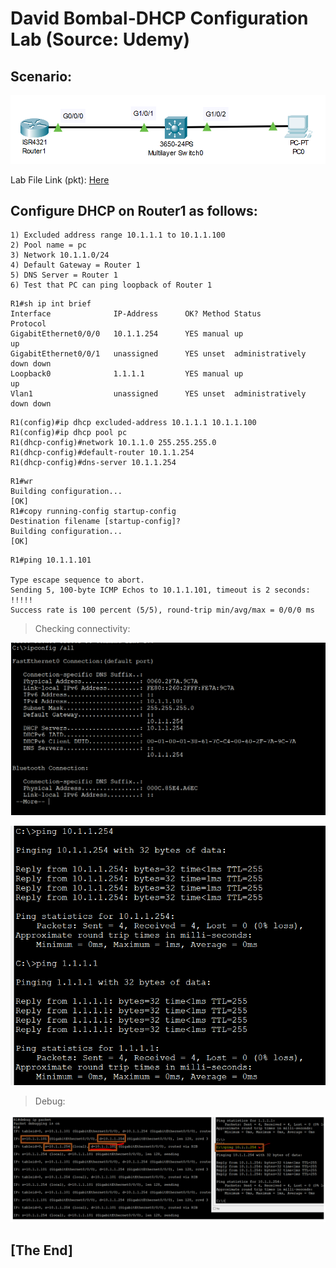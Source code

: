 # David Bombal-DHCP Configuration Lab (Source: Udemy)
## Scenario: 
![](../images/bomdhcpsce.PNG)

Lab File Link (pkt): [Here](https://mega.nz/file/ql5TDDaY#MzwuMSCwFE-IT8HnN7vYID0xuC_ffzqnGZcPgcyWpwU)  
## **Configure DHCP on Router1 as follows:**
```
1) Excluded address range 10.1.1.1 to 10.1.1.100
2) Pool name = pc
3) Network 10.1.1.0/24
4) Default Gateway = Router 1
5) DNS Server = Router 1
6) Test that PC can ping loopback of Router 1
```
```
R1#sh ip int brief
Interface              IP-Address      OK? Method Status                Protocol 
GigabitEthernet0/0/0   10.1.1.254      YES manual up                    up 
GigabitEthernet0/0/1   unassigned      YES unset  administratively down down 
Loopback0              1.1.1.1         YES manual up                    up 
Vlan1                  unassigned      YES unset  administratively down down
```
```
R1(config)#ip dhcp excluded-address 10.1.1.1 10.1.1.100
R1(config)#ip dhcp pool pc
R1(dhcp-config)#network 10.1.1.0 255.255.255.0 
R1(dhcp-config)#default-router 10.1.1.254
R1(dhcp-config)#dns-server 10.1.1.254 
```
```
R1#wr
Building configuration...
[OK]
R1#copy running-config startup-config 
Destination filename [startup-config]? 
Building configuration...
[OK]
```
```
R1#ping 10.1.1.101

Type escape sequence to abort.
Sending 5, 100-byte ICMP Echos to 10.1.1.101, timeout is 2 seconds:
!!!!!
Success rate is 100 percent (5/5), round-trip min/avg/max = 0/0/0 ms
```
>Checking connectivity: 

![](../images/bomone.PNG)

![](../images/bomtwo.PNG)

>Debug: 

![](../images/bomthree.PNG)

## **[The End]**